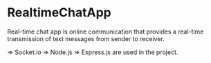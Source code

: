 # RealtimeChatApp
Real-time chat app is online communication that provides a real-time transmission of text messages from sender to receiver. 

 => Socket.io
 => Node.js 
 => Express.js are used in the project.